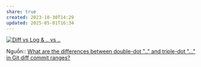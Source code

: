 ```yaml
---
share: true
created: 2023-10-30T14:29
updated: 2025-05-01T16:34
---
```

[![Diff vs Log & .. vs ..](https://i.sstatic.net/4wMJI.png)](https://i.sstatic.net/4wMJI.png)

Nguồn:: [What are the differences between double-dot ".." and triple-dot "..." in Git diff commit ranges?](https://stackoverflow.com/a/46345364/3416774)
